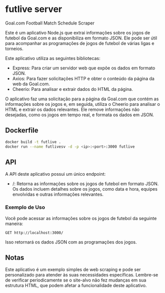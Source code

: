 # futlive server


Goal.com Football Match Schedule Scraper

Este é um aplicativo Node.js que extrai informações sobre os jogos de futebol da Goal.com e as disponibiliza em formato JSON. Ele pode ser útil para acompanhar as programações de jogos de futebol de várias ligas e torneios.

Este aplicativo utiliza as seguintes bibliotecas:

- Express: Para criar um servidor web que expõe os dados em formato JSON.
- Axios: Para fazer solicitações HTTP e obter o conteúdo da página da web da Goal.com.
- Cheerio: Para analisar e extrair dados do HTML da página.

O aplicativo faz uma solicitação para a página da Goal.com que contém as informações sobre os jogos e, em seguida, utiliza o Cheerio para analisar o HTML e extrair os dados relevantes. Ele remove informações não desejadas, como os jogos em tempo real, e formata os dados em JSON.

## Dockerfile

```bash
docker build -t futlive .
docker run --name futlivesv -d -p <ip>:<port>:3000 futlive
```

## API

A API deste aplicativo possui um único endpoint:

- /: Retorna as informações sobre os jogos de futebol em formato JSON. Os dados incluem detalhes sobre os jogos, como data e hora, equipes envolvidas e outras informações relevantes.

### Exemplo de Uso

Você pode acessar as informações sobre os jogos de futebol da seguinte maneira:

```curl
GET http://localhost:3000/
```

Isso retornará os dados JSON com as programações dos jogos.

## Notas

Este aplicativo é um exemplo simples de web scraping e pode ser personalizado para atender às suas necessidades específicas. Lembre-se de verificar periodicamente se o site-alvo não fez mudanças em sua estrutura HTML, que podem afetar a funcionalidade deste aplicativo.
